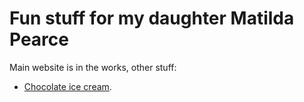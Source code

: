 # Fun stuff for my daughter Matilda Pearce

Main website is in the works, other stuff:

* [Chocolate ice cream](https://matildapearce.com/chocolate-ice-cream).
